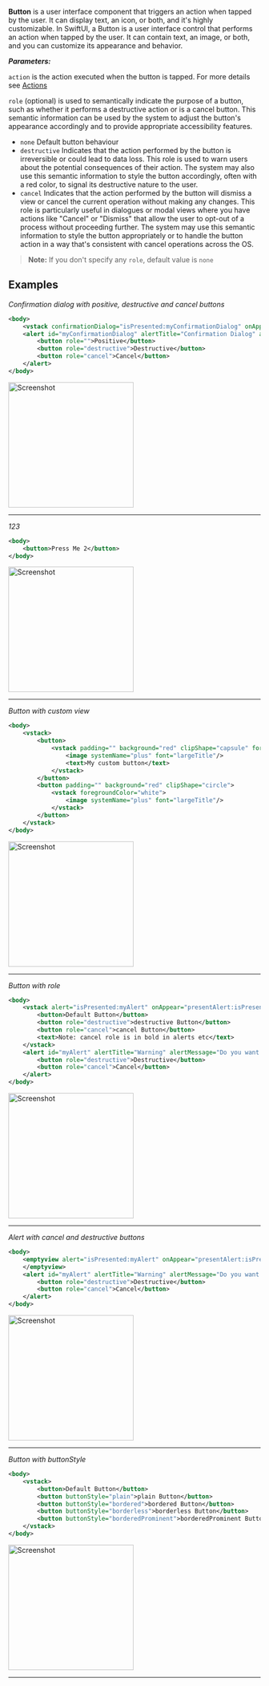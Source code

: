 **Button** is a user interface component that triggers an action when tapped by the user. It can display text, an icon, or both, and it's highly customizable.
In SwiftUI, a Button is a user interface control that performs an action when tapped by the user. It can contain text, an image, or both, and you can customize its appearance and behavior.

***Parameters:***

`action`  is the action executed when the button is tapped. For more details see [Actions](./Actions.md)

`role` (optional)  is used to semantically indicate the purpose of a button, such as whether it performs a destructive action or is a cancel button. This semantic information can be used by the system to adjust the button's appearance accordingly and to provide appropriate accessibility features.
* `none` Default button behaviour
* `destructive` Indicates that the action performed by the button is irreversible or could lead to data loss. This role is used to warn users about the potential consequences of their action. The system may also use this semantic information to style the button accordingly, often with a red color, to signal its destructive nature to the user.
* `cancel` Indicates that the action performed by the button will dismiss a view or cancel the current operation without making any changes. This role is particularly useful in dialogues or modal views where you have actions like "Cancel" or "Dismiss" that allow the user to opt-out of a process without proceeding further. The system may use this semantic information to style the button appropriately or to handle the button action in a way that's consistent with cancel operations across the OS.

> **Note:** If you don't specify any `role`, default value is `none`

## Examples

*Confirmation dialog with positive, destructive and cancel buttons*

```xml
<body>
    <vstack confirmationDialog="isPresented:myConfirmationDialog" onAppear="presentConfirmationDialog:isPresented:myConfirmationDialog"/>
    <alert id="myConfirmationDialog" alertTitle="Confirmation Dialog" alertMessage="Can you see positive, destructive and cancel buttons?">
        <button role="">Positive</button>
        <button role="destructive">Destructive</button>
        <button role="cancel">Cancel</button>
    </alert>
</body>
```

<img src="/Screenshots/Views/Controls/button_1.png" width="250" alt="Screenshot">


---
*123*

```xml
<body>
    <button>Press Me 2</button>
</body>
```

<img src="/Screenshots/Views/Controls/button_2.png" width="250" alt="Screenshot">


---
*Button with custom view*

```xml
<body>
    <vstack>
        <button>
            <vstack padding="" background="red" clipShape="capsule" foregroundColor="white">
                <image systemName="plus" font="largeTitle"/>
                <text>My custom button</text>
            </vstack>
        </button>
        <button padding="" background="red" clipShape="circle">
            <vstack foregroundColor="white">
                <image systemName="plus" font="largeTitle"/>
            </vstack>
        </button>
    </vstack>
</body>
```

<img src="/Screenshots/Views/Controls/button_3.png" width="250" alt="Screenshot">


---
*Button with role*

```xml
<body>
    <vstack alert="isPresented:myAlert" onAppear="presentAlert:isPresented:myAlert">
        <button>Default Button</button>
        <button role="destructive">destructive Button</button>
        <button role="cancel">cancel Button</button>
        <text>Note: cancel role is in bold in alerts etc</text>
    </vstack>
    <alert id="myAlert" alertTitle="Warning" alertMessage="Do you want to delete all files?">
        <button role="destructive">Destructive</button>
        <button role="cancel">Cancel</button>
    </alert>
</body>
```

<img src="/Screenshots/Views/Controls/button_4.png" width="250" alt="Screenshot">


---
*Alert with cancel and destructive buttons*

```xml
<body>
    <emptyview alert="isPresented:myAlert" onAppear="presentAlert:isPresented:myAlert">
	</emptyview>
    <alert id="myAlert" alertTitle="Warning" alertMessage="Do you want to delete all files?">
        <button role="destructive">Destructive</button>
        <button role="cancel">Cancel</button>
    </alert>
</body>
```

<img src="/Screenshots/Views/Controls/button_5.png" width="250" alt="Screenshot">


---
*Button with buttonStyle*

```xml
<body>
    <vstack>
        <button>Default Button</button>
        <button buttonStyle="plain">plain Button</button>
        <button buttonStyle="bordered">bordered Button</button>
        <button buttonStyle="borderless">borderless Button</button>
        <button buttonStyle="borderedProminent">borderedProminent Button</button>
    </vstack>
</body>
```

<img src="/Screenshots/Views/Controls/button_6.png" width="250" alt="Screenshot">


---
